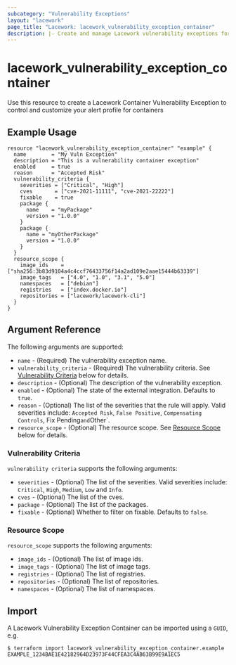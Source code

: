 ```yaml
---
subcategory: "Vulnerability Exceptions"
layout: "lacework"
page_title: "Lacework: lacework_vulnerability_exception_container"
description: |- Create and manage Lacework vulnerability exceptions for containers
---
```


# lacework\_vulnerability\_exception\_container

Use this resource to create a Lacework Container Vulnerability Exception to control and customize your alert profile for containers

## Example Usage

```hcl
resource "lacework_vulnerability_exception_container" "example" {
  name        = "My Vuln Exception"
  description = "This is a vulnerability container exception"
  enabled     = true
  reason      = "Accepted Risk"
  vulnerability_criteria {
    severities = ["Critical", "High"]
    cves       = ["cve-2021-11111", "cve-2021-22222"]
    fixable    = true
    package {
      name    = "myPackage"
      version = "1.0.0"
    }
    package {
      name = "myOtherPackage"
      version = "1.0.0"
    }
  }
  resource_scope {
    image_ids    = ["sha256:3b83d9104a4c4ccf76433756f14a2ad109e2aae15444b63339"]
    image_tags   = ["4.0", "1.0", "3.1", "5.0"]
    namespaces   = ["debian"]
    registries   = ["index.docker.io"]
    repositories = ["lacework/lacework-cli"]
  }
}
```

## Argument Reference

The following arguments are supported:

* `name` - (Required) The vulnerability exception name.
* `vulnerability_criteria` - (Required) The vulnerability criteria.
  See [Vulnerability Criteria](#vulnerability-criteria) below for details.
* `description` - (Optional) The description of the vulnerability exception.
* `enabled` - (Optional) The state of the external integration. Defaults to `true`.
* `reason` - (Optional) The list of the severities that the rule will apply. Valid severities include:
  `Accepted Risk`, `False Positive`, `Compensating Controls`, Fix Pending` and `Other`.
* `resource_scope` - (Optional) The resource scope. See [Resource Scope](#resource-scope) below for details.

### Vulnerability Criteria

`vulnerability criteria` supports the following arguments:

* `severities` - (Optional) The list of the severities. Valid severities include:
  `Critical`, `High`, `Medium`, `Low` and `Info`.
* `cves` - (Optional) The list of the cves.
* `package` - (Optional) The list of the packages.
* `fixable` - (Optional) Whether to filter on fixable. Defaults to `false`.

### Resource Scope

`resource_scope` supports the following arguments:

* `image_ids` - (Optional) The list of image ids.
* `image_tags` - (Optional) The list of image tags.
* `registries` - (Optional) The list of registries.
* `repositories` - (Optional) The list of repositories.
* `namespaces` - (Optional) The list of namespaces.

## Import

A Lacework Vulnerability Exception Container can be imported using a `GUID`, e.g.

```
$ terraform import lacework_vulnerability_exception_container.example EXAMPLE_1234BAE1E42182964D23973F44CFEA3C4AB63B99E9A1EC5
```